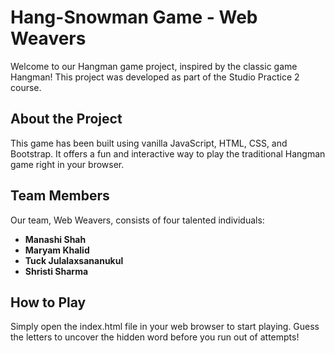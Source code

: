 # Hang-Snowman Game - Web Weavers

Welcome to our Hangman game project, inspired by the classic game Hangman! This project was developed as part of the Studio Practice 2 course. 

## About the Project

This game has been built using vanilla JavaScript, HTML, CSS, and Bootstrap. It offers a fun and interactive way to play the traditional Hangman game right in your browser.

## Team Members

Our team, Web Weavers, consists of four talented individuals:

- **Manashi Shah**
- **Maryam Khalid**
- **Tuck Julalaxsananukul**
- **Shristi Sharma**

## How to Play

Simply open the index.html file in your web browser to start playing. Guess the letters to uncover the hidden word before you run out of attempts!
